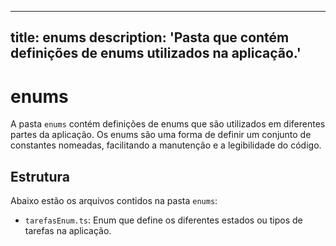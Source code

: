 
---
title: enums
description: 'Pasta que contém definições de enums utilizados na aplicação.'
---

# enums

A pasta `enums` contém definições de enums que são utilizados em diferentes partes da aplicação. Os enums são uma forma de definir um conjunto de constantes nomeadas, facilitando a manutenção e a legibilidade do código.

## Estrutura

Abaixo estão os arquivos contidos na pasta `enums`:

- `tarefasEnum.ts`: Enum que define os diferentes estados ou tipos de tarefas na aplicação.
